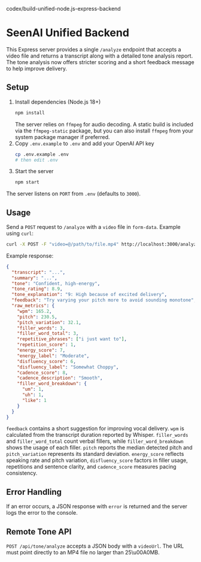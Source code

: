 codex/build-unified-node.js-express-backend
# SeenAI Unified Backend

This Express server provides a single `/analyze` endpoint that accepts a video file and returns a transcript along with a detailed tone analysis report. The tone analysis now offers stricter scoring and a short feedback message to help improve delivery.

## Setup

1. Install dependencies (Node.js 18+)
   ```bash
   npm install
   ```
   The server relies on `ffmpeg` for audio decoding. A static build is
   included via the `ffmpeg-static` package, but you can also install
   `ffmpeg` from your system package manager if preferred.
2. Copy `.env.example` to `.env` and add your OpenAI API key
   ```bash
   cp .env.example .env
   # then edit .env
   ```
3. Start the server
   ```bash
   npm start
   ```

The server listens on `PORT` from `.env` (defaults to `3000`).

## Usage

Send a `POST` request to `/analyze` with a `video` file in `form-data`.
Example using `curl`:

```bash
curl -X POST -F "video=@/path/to/file.mp4" http://localhost:3000/analyze
```

Example response:
```json
{
  "transcript": "...",
  "summary": "...",
  "tone": "Confident, high-energy",
  "tone_rating": 8.9,
  "tone_explanation": "9: High because of excited delivery",
  "feedback": "Try varying your pitch more to avoid sounding monotone",
  "raw_metrics": {
    "wpm": 165.2,
    "pitch": 230.5,
    "pitch_variation": 32.1,
    "filler_words": 3,
    "filler_word_total": 3,
    "repetitive_phrases": ["i just want to"],
    "repetition_score": 1,
    "energy_score": 7,
    "energy_label": "Moderate",
    "disfluency_score": 6,
    "disfluency_label": "Somewhat Choppy",
    "cadence_score": 8,
    "cadence_description": "Smooth",
    "filler_word_breakdown": {
      "um": 1,
      "uh": 1,
      "like": 1
    }
  }
}
```
`feedback` contains a short suggestion for improving vocal delivery. `wpm` is calculated from the transcript duration reported by Whisper. `filler_words` and `filler_word_total` count verbal fillers, while `filler_word_breakdown` shows the usage of each filler. `pitch` reports the median detected pitch and `pitch_variation` represents its standard deviation. `energy_score` reflects speaking rate and pitch variation, `disfluency_score` factors in filler usage, repetitions and sentence clarity, and `cadence_score` measures pacing consistency.

## Error Handling
If an error occurs, a JSON response with `error` is returned and the server logs the error to the console.

## Remote Tone API

`POST /api/tone/analyze` accepts a JSON body with a `videoUrl`. The URL must point directly to an MP4 file no larger than 25\u00A0MB.


